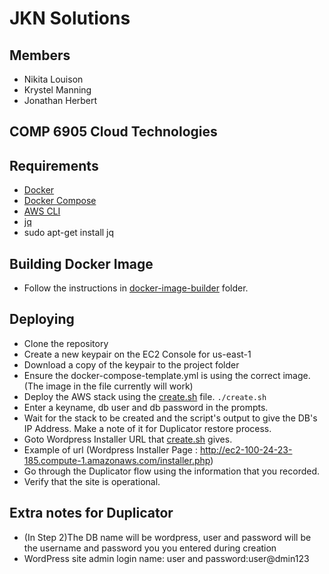 # JKN Solutions

## Members
- Nikita Louison
- Krystel Manning
- Jonathan Herbert

## COMP 6905 Cloud Technologies

## Requirements
- [Docker](https://www.docker.com/)
- [Docker Compose](https://docs.docker.com/compose/)
- [AWS CLI](https://aws.amazon.com/cli/)
- [jq](https://stedolan.github.io/jq/)
- sudo apt-get install jq


## Building Docker Image
- Follow the instructions in [docker-image-builder](docker-image-builder) folder.

## Deploying
- Clone the repository
- Create a new keypair on the EC2 Console for us-east-1
- Download a copy of the keypair to the project folder
- Ensure the docker-compose-template.yml is using the correct image.(The image in the file currently will work)
- Deploy the AWS stack using the [create.sh](create.sh) file. `./create.sh`
- Enter a keyname, db user and db password in the prompts.
- Wait for the stack to be created and the script's output to give the DB's IP Address. Make a note of it for Duplicator restore process.
- Goto Wordpress Installer URL that [create.sh](create.sh) gives.
- Example of url (Wordpress Installer Page : http://ec2-100-24-23-185.compute-1.amazonaws.com/installer.php)
- Go through the Duplicator flow using the information that you recorded.
- Verify that the site is operational.

## Extra notes for Duplicator
- (In Step 2)The DB name will be wordpress, user and password will be the username and password you you entered during creation
- WordPress site admin login name: user and password:user@dmin123
